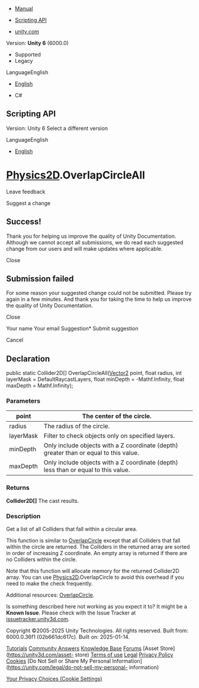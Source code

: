[ ]()

  * [Manual](../Manual/index.html)
  * [Scripting API](../ScriptReference/index.html)

  * [unity.com](https://unity.com/)

Version: **Unity 6** (6000.0)

  * Supported
  * Legacy

LanguageEnglish

  * [English]()

  * C#

[ ](https://docs.unity3d.com)

## Scripting API

Version: Unity 6 Select a different version

LanguageEnglish

  * [English]()

#  [Physics2D](Physics2D.html).OverlapCircleAll

Leave feedback

Suggest a change

## Success!

Thank you for helping us improve the quality of Unity Documentation. Although
we cannot accept all submissions, we do read each suggested change from our
users and will make updates where applicable.

Close

## Submission failed

For some reason your suggested change could not be submitted. Please <a>try
again</a> in a few minutes. And thank you for taking the time to help us
improve the quality of Unity Documentation.

Close

Your name Your email Suggestion* Submit suggestion

Cancel

[ ]()

## Declaration

public static Collider2D[] OverlapCircleAll([Vector2](Vector2.html) point,
float radius, int layerMask = DefaultRaycastLayers, float minDepth =
-Mathf.Infinity, float maxDepth = Mathf.Infinity);

### Parameters

point | The center of the circle.  
---|---  
radius | The radius of the circle.  
layerMask | Filter to check objects only on specified layers.  
minDepth | Only include objects with a Z coordinate (depth) greater than or equal to this value.  
maxDepth | Only include objects with a Z coordinate (depth) less than or equal to this value.  
  
### Returns

**Collider2D[]** The cast results.

### Description

Get a list of all Colliders that fall within a circular area.

This function is similar to [OverlapCircle](Physics2D.OverlapCircle.html)
except that all Colliders that fall within the circle are returned. The
Colliders in the returned array are sorted in order of increasing Z
coordinate. An empty array is returned if there are no Colliders within the
circle.  
  
Note that this function will allocate memory for the returned Collider2D
array. You can use [Physics2D](Physics2D.Physics2D.html).OverlapCircle to
avoid this overhead if you need to make the check frequently.  
  
Additional resources: [OverlapCircle](Physics2D.OverlapCircle.html).

Is something described here not working as you expect it to? It might be a
**Known Issue**. Please check with the Issue Tracker at
[issuetracker.unity3d.com](https://issuetracker.unity3d.com).

Copyright ©2005-2025 Unity Technologies. All rights reserved. Built from:
6000.0.36f1 (02b661dc617c). Built on: 2025-01-14.

[Tutorials](https://unity3d.com/learn) [Community
Answers](https://answers.unity3d.com) [Knowledge
Base](https://support.unity3d.com/hc/en-us)
[Forums](https://forum.unity3d.com) [Asset Store](https://unity3d.com/asset-
store) [Terms of use](https://docs.unity3d.com/Manual/TermsOfUse.html)
[Legal](https://unity.com/legal) [Privacy
Policy](https://unity.com/legal/privacy-policy)
[Cookies](https://unity.com/legal/cookie-policy) [Do Not Sell or Share My
Personal Information](https://unity.com/legal/do-not-sell-my-personal-
information)

[Your Privacy Choices (Cookie Settings)](javascript:void\(0\);)

